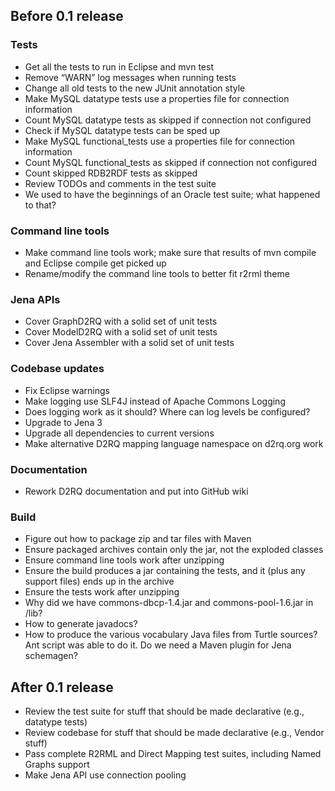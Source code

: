 ## Before 0.1 release

### Tests
- Get all the tests to run in Eclipse and mvn test
- Remove “WARN” log messages when running tests
- Change all old tests to the new JUnit annotation style
- Make MySQL datatype tests use a properties file for connection information
- Count MySQL datatype tests as skipped if connection not configured
- Check if MySQL datatype tests can be sped up
- Make MySQL functional_tests use a properties file for connection information
- Count MySQL functional_tests as skipped if connection not configured
- Count skipped RDB2RDF tests as skipped
- Review TODOs and comments in the test suite
- We used to have the beginnings of an Oracle test suite; what happened to that?

### Command line tools
- Make command line tools work; make sure that results of mvn compile and Eclipse compile get picked up
- Rename/modify the command line tools to better fit r2rml theme

### Jena APIs
- Cover GraphD2RQ with a solid set of unit tests
- Cover ModelD2RQ with a solid set of unit tests
- Cover Jena Assembler with a solid set of unit tests

### Codebase updates
- Fix Eclipse warnings
- Make logging use SLF4J instead of Apache Commons Logging
- Does logging work as it should? Where can log levels be configured?
- Upgrade to Jena 3
- Upgrade all dependencies to current versions
- Make alternative D2RQ mapping language namespace on d2rq.org work

### Documentation
- Rework D2RQ documentation and put into GitHub wiki

### Build
- Figure out how to package zip and tar files with Maven
- Ensure packaged archives contain only the jar, not the exploded classes
- Ensure command line tools work after unzipping
- Ensure the build produces a jar containing the tests, and it (plus any support files) ends up in the archive
- Ensure the tests work after unzipping
- Why did we have commons-dbcp-1.4.jar and commons-pool-1.6.jar in /lib?
- How to generate javadocs?
- How to produce the various vocabulary Java files from Turtle sources? Ant script was able to do it. Do we need a Maven plugin for Jena schemagen?

## After 0.1 release
- Review the test suite for stuff that should be made declarative (e.g., datatype tests)
- Review codebase for stuff that should be made declarative (e.g., Vendor stuff)
- Pass complete R2RML and Direct Mapping test suites, including Named Graphs support
- Make Jena API use connection pooling
